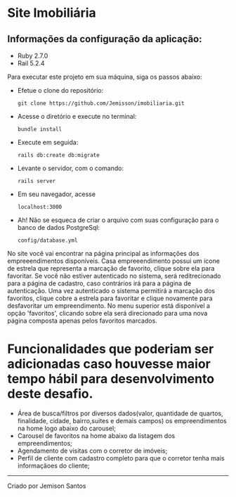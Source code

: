 # Site Imobiliária

## Informações da configuração da aplicação:
* Ruby 2.7.0
* Rail 5.2.4

Para executar este projeto em sua máquina, siga os passos abaixo:

* Efetue o clone do repositório:

      git clone https://github.com/Jemisson/imobiliaria.git

* Acesse o diretório e execute no terminal:

      bundle install

* Execute em seguida:

      rails db:create db:migrate

* Levante o servidor, com o comando:

      rails server

* Em seu navegador, acesse

      localhost:3000
      
* Ah! Não se esqueca de criar o arquivo com suas configuração para o banco de dados PostgreSql:
      
      config/database.yml


No site você vai encontrar na página principal as informações dos empreeendimentos disponíveis. Casa empreeendimento possui um ícone de estrela que representa a marcação de favorito, clique sobre ela para favoritar. Se você não estiver autenticado no sistema, será reditrecionado para a página de cadastro, caso contrários irá para a página de autenticação. Uma vez autenticado o sistema permitirá a marcação dos favoritos, clique cobre a estrela para favoritar e clique novamente para desfavoritar um empreendimento. No menu superior está disponível a opção 'favoritos', clicando sobre ela será direcionado para uma nova página composta apenas pelos favoritos marcados.


# Funcionalidades que poderiam ser adicionadas caso houvesse maior tempo hábil para desenvolvimento deste desafio.

* Área de busca/filtros por diversos dados(valor, quantidade de quartos, finalidade, cidade, bairro,suites e demais campos) os empreendimentos na home logo abaixo do carousel;
* Carousel de favoritos na home abaixo da listagem dos empreendimentos;
* Agendamento de visitas com o corretor de imóveis;
* Perfil de cliente com cadastro completo para que o corretor tenha mais informaçãoes do cliente;

_____
Criado por Jemison Santos
